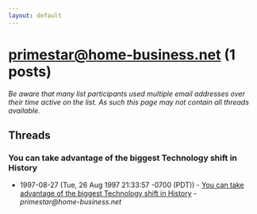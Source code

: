```yaml
---
layout: default
---
```


# primestar@home-business.net (1 posts)

_Be aware that many list participants used multiple email addresses over their time active on the list. As such this page may not contain all threads available._

## Threads

### You can take advantage of the biggest Technology shift in History
+ 1997-08-27 (Tue, 26 Aug 1997 21:33:57 -0700 (PDT)) - [You can take advantage of the biggest Technology shift in History](/archive/1997/08/bf697b16ed11fb15cc635d202d142d347a9cb687a2423dff0037ea004955901d) - _primestar@home-business.net_

